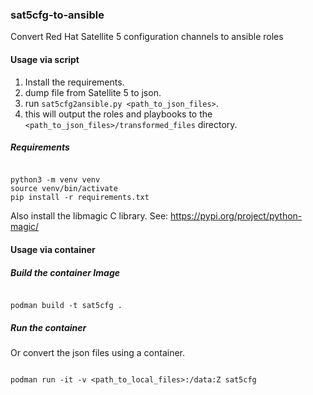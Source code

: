### sat5cfg-to-ansible

Convert Red Hat Satellite 5 configuration channels to ansible roles


#### Usage via script


1. Install the requirements.
2. dump file from Satellite 5 to json.
3. run `sat5cfg2ansible.py <path_to_json_files>`.
4. this will output the roles and playbooks to the `<path_to_json_files>/transformed_files` directory.

##### Requirements

``` shell

python3 -m venv venv
source venv/bin/activate
pip install -r requirements.txt

```

Also install the libmagic C library. See: https://pypi.org/project/python-magic/

#### Usage via container

##### Build the container Image

``` shell

podman build -t sat5cfg .

```

##### Run the container

Or convert the json files using a container.

``` shell

podman run -it -v <path_to_local_files>:/data:Z sat5cfg

```
